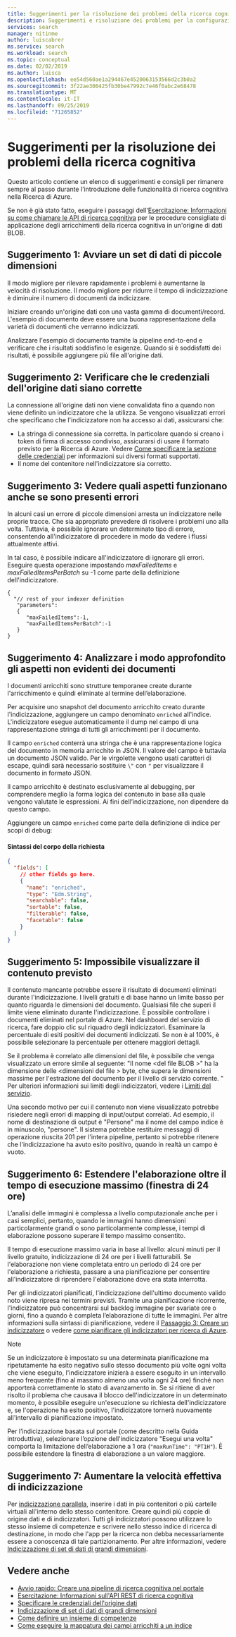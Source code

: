 ```yaml
---
title: Suggerimenti per la risoluzione dei problemi della ricerca cognitiva - Ricerca di Azure
description: Suggerimenti e risoluzione dei problemi per la configurazione delle pipeline della ricerca cognitiva in Ricerca di Azure.
services: search
manager: nitinme
author: luiscabrer
ms.service: search
ms.workload: search
ms.topic: conceptual
ms.date: 02/02/2019
ms.author: luisca
ms.openlocfilehash: ee54d560ae1a294467e4520063153566d2c3b0a2
ms.sourcegitcommit: 3f22ae300425fb30be47992c7e46f0abc2e68478
ms.translationtype: MT
ms.contentlocale: it-IT
ms.lasthandoff: 09/25/2019
ms.locfileid: "71265852"
---
```

# <a name="troubleshooting-tips-for-cognitive-search"></a>Suggerimenti per la risoluzione dei problemi della ricerca cognitiva

Questo articolo contiene un elenco di suggerimenti e consigli per rimanere sempre al passo durante l’introduzione delle funzionalità di ricerca cognitiva nella Ricerca di Azure. 

Se non è già stato fatto, eseguire i passaggi dell'[Esercitazione: Informazioni su come chiamare le API di ricerca cognitiva](cognitive-search-quickstart-blob.md) per le procedure consigliate di applicazione degli arricchimenti della ricerca cognitiva in un'origine di dati BLOB.

## <a name="tip-1-start-with-a-small-dataset"></a>Suggerimento 1: Avviare un set di dati di piccole dimensioni
Il modo migliore per rilevare rapidamente i problemi è aumentarne la velocità di risoluzione. Il modo migliore per ridurre il tempo di indicizzazione è diminuire il numero di documenti da indicizzare. 

Iniziare creando un'origine dati con una vasta gamma di documenti/record. L'esempio di documento deve essere una buona rappresentazione della varietà di documenti che verranno indicizzati. 

Analizzare l'esempio di documento tramite la pipeline end-to-end e verificare che i risultati soddisfino le esigenze. Quando si è soddisfatti dei risultati, è possibile aggiungere più file all'origine dati.

## <a name="tip-2-make-sure-your-data-source-credentials-are-correct"></a>Suggerimento 2: Verificare che le credenziali dell'origine dati siano corrette
La connessione all'origine dati non viene convalidata fino a quando non viene definito un indicizzatore che la utilizza. Se vengono visualizzati errori che specificano che l'indicizzatore non ha accesso ai dati, assicurarsi che:
- La stringa di connessione sia corretta. In particolare quando si creano i token di firma di accesso condiviso, assicurarsi di usare il formato previsto per la Ricerca di Azure. Vedere [Come specificare la sezione delle credenziali](
https://docs.microsoft.com/azure/search/search-howto-indexing-azure-blob-storage#how-to-specify-credentials) per informazioni sui diversi formati supportati.
- Il nome del contenitore nell'indicizzatore sia corretto.

## <a name="tip-3-see-what-works-even-if-there-are-some-failures"></a>Suggerimento 3: Vedere quali aspetti funzionano anche se sono presenti errori
In alcuni casi un errore di piccole dimensioni arresta un indicizzatore nelle proprie tracce. Che sia appropriato prevedere di risolvere i problemi uno alla volta. Tuttavia, è possibile ignorare un determinato tipo di errore, consentendo all'indicizzatore di procedere in modo da vedere i flussi attualmente attivi.

In tal caso, è possibile indicare all'indicizzatore di ignorare gli errori. Eseguire questa operazione impostando *maxFailedItems* e *maxFailedItemsPerBatch* su -1 come parte della definizione dell'indicizzatore.

```
{
  "// rest of your indexer definition
   "parameters":
   {
      "maxFailedItems":-1,
      "maxFailedItemsPerBatch":-1
   }
}
```
## <a name="tip-4-looking-at-enriched-documents-under-the-hood"></a>Suggerimento 4: Analizzare i modo approfondito gli aspetti non evidenti dei documenti 
I documenti arricchiti sono strutture temporanee create durante l'arricchimento e quindi eliminate al termine dell’elaborazione.

Per acquisire uno snapshot del documento arricchito creato durante l'indicizzazione, aggiungere un campo denominato ```enriched``` all'indice. L'indicizzatore esegue automaticamente il dump nel campo di una rappresentazione stringa di tutti gli arricchimenti per il documento.

Il campo ```enriched``` conterrà una stringa che è una rappresentazione logica del documento in memoria arricchito in JSON.  Il valore del campo è tuttavia un documento JSON valido. Per le virgolette vengono usati caratteri di escape, quindi sarà necessario sostituire `\"` con `"` per visualizzare il documento in formato JSON. 

Il campo arricchito è destinato esclusivamente al debugging, per comprendere meglio la forma logica del contenuto in base alla quale vengono valutate le espressioni. Ai fini dell’indicizzazione, non dipendere da questo campo.

Aggiungere un campo ```enriched``` come parte della definizione di indice per scopi di debug:

#### <a name="request-body-syntax"></a>Sintassi del corpo della richiesta
```json
{
  "fields": [
    // other fields go here.
    {
      "name": "enriched",
      "type": "Edm.String",
      "searchable": false,
      "sortable": false,
      "filterable": false,
      "facetable": false
    }
  ]
}
```

## <a name="tip-5-expected-content-fails-to-appear"></a>Suggerimento 5: Impossibile visualizzare il contenuto previsto

Il contenuto mancante potrebbe essere il risultato di documenti eliminati durante l'indicizzazione. I livelli gratuiti e di base hanno un limite basso per quanto riguarda le dimensioni del documento. Qualsiasi file che superi il limite viene eliminato durante l'indicizzazione. È possibile controllare i documenti eliminati nel portale di Azure. Nel dashboard del servizio di ricerca, fare doppio clic sul riquadro degli indicizzatori. Esaminare la percentuale di esiti positivi dei documenti indicizzati. Se non è al 100%, è possibile selezionare la percentuale per ottenere maggiori dettagli. 

Se il problema è correlato alle dimensioni del file, è possibile che venga visualizzato un errore simile al seguente: "Il nome \<del file BLOB >" ha la dimensione delle \<dimensioni del file > byte, che supera le dimensioni massime per l'estrazione del documento per il livello di servizio corrente. " Per ulteriori informazioni sui limiti degli indicizzatori, vedere i [Limiti del servizio](search-limits-quotas-capacity.md).

Una secondo motivo per cui il contenuto non viene visualizzato potrebbe risiedere negli errori di mapping di input/output correlati. Ad esempio, il nome di destinazione di output è "Persone" ma il nome del campo indice è in minuscolo, "persone". Il sistema potrebbe restituire messaggi di operazione riuscita 201 per l'intera pipeline, pertanto si potrebbe ritenere che l'indicizzazione ha avuto esito positivo, quando in realtà un campo è vuoto. 

## <a name="tip-6-extend-processing-beyond-maximum-run-time-24-hour-window"></a>Suggerimento 6: Estendere l'elaborazione oltre il tempo di esecuzione massimo (finestra di 24 ore)

L’analisi delle immagini è complessa a livello computazionale anche per i casi semplici, pertanto, quando le immagini hanno dimensioni particolarmente grandi o sono particolarmente complesse, i tempi di elaborazione possono superare il tempo massimo consentito. 

Il tempo di esecuzione massimo varia in base al livello: alcuni minuti per il livello gratuito, indicizzazione di 24 ore per i livelli fatturabili. Se l'elaborazione non viene completata entro un periodo di 24 ore per l'elaborazione a richiesta, passare a una pianificazione per consentire all'indicizzatore di riprendere l'elaborazione dove era stata interrotta. 

Per gli indicizzatori pianificati, l'indicizzazione dell'ultimo documento valido noto viene ripresa nei termini previsti. Tramite una pianificazione ricorrente, l'indicizzatore può concentrarsi sul backlog immagine per svariate ore o giorni, fino a quando è completa l’elaborazione di tutte le immagini. Per altre informazioni sulla sintassi di pianificazione, vedere il [Passaggio 3: Creare un indicizzatore](search-howto-indexing-azure-blob-storage.md#step-3-create-an-indexer) o vedere [come pianificare gli indicizzatori per ricerca di Azure](search-howto-schedule-indexers.md).

> [!NOTE]
> Se un indicizzatore è impostato su una determinata pianificazione ma ripetutamente ha esito negativo sullo stesso documento più volte ogni volta che viene eseguito, l'indicizzatore inizierà a essere eseguito in un intervallo meno frequente (fino al massimo almeno una volta ogni 24 ore) finché non apporterà correttamente lo stato di avanzamento in.  Se si ritiene di aver risolto il problema che causava il blocco dell'indicizzatore in un determinato momento, è possibile eseguire un'esecuzione su richiesta dell'indicizzatore e, se l'operazione ha esito positivo, l'indicizzatore tornerà nuovamente all'intervallo di pianificazione impostato.

Per l’indicizzazione basata sul portale (come descritto nella Guida introduttiva), selezionare l’opzione dell'indicizzatore "Esegui una volta" comporta la limitazione dell’elaborazione a 1 ora (`"maxRunTime": "PT1H"`). È possibile estendere la finestra di elaborazione a un valore maggiore.

## <a name="tip-7-increase-indexing-throughput"></a>Suggerimento 7: Aumentare la velocità effettiva di indicizzazione

Per [indicizzazione parallela](search-howto-large-index.md), inserire i dati in più contenitori o più cartelle virtuali all'interno dello stesso contenitore. Creare quindi più coppie di origine dati e di indicizzatori. Tutti gli indicizzatori possono utilizzare lo stesso insieme di competenze e scrivere nello stesso indice di ricerca di destinazione, in modo che l'app per la ricerca non debba necessariamente essere a conoscenza di tale partizionamento.
Per altre informazioni, vedere [Indicizzazione di set di dati di grandi dimensioni](search-howto-indexing-azure-blob-storage.md#indexing-large-datasets).

## <a name="see-also"></a>Vedere anche
+ [Avvio rapido: Creare una pipeline di ricerca cognitiva nel portale](cognitive-search-quickstart-blob.md)
+ [Esercitazione: Informazioni sull'API REST di ricerca cognitiva](cognitive-search-tutorial-blob.md)
+ [Specificare le credenziali dell'origine dati](search-howto-indexing-azure-blob-storage.md#how-to-specify-credentials)
+ [Indicizzazione di set di dati di grandi dimensioni](search-howto-indexing-azure-blob-storage.md#indexing-large-datasets)
+ [Come definire un insieme di competenze](cognitive-search-defining-skillset.md)
+ [Come eseguire la mappatura dei campi arricchiti a un indice](cognitive-search-output-field-mapping.md)
